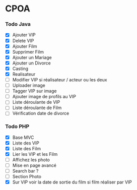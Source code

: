 # CPOA

### Todo Java
- [X] Ajouter VIP
- [X] Delete VIP
- [X] Ajouter Film
- [X] Supprimer Film
- [X] Ajouter un Mariage
- [X] Ajouter un Divorce
- [X] Casting
- [X] Realisateur
- [ ] Modifier VIP si réalisateur / acteur ou les deux
- [ ] Uploader image
- [ ] Tagger VIP sur image
- [ ] Ajouter image de profils au VIP
- [ ] Liste déroulante de VIP
- [ ] Liste déroulante de Film
- [ ] Vérification date de divorce

### Todo PHP
- [X] Base MVC
- [X] Liste des VIP
- [X] Liste des Film
- [X] Lier les VIP et les Film
- [ ] Affichez les photo
- [ ] Mise en page avancé
- [ ] Search bar ?
- [ ] Section Photo
- [X] Sur VIP voir la date de sortie du film si film réaliser par VIP
